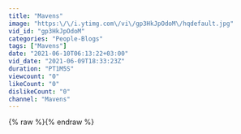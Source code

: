 ```yaml
---
title: "Mavens"
image: "https:\/\/i.ytimg.com\/vi\/gp3HkJpOdoM\/hqdefault.jpg"
vid_id: "gp3HkJpOdoM"
categories: "People-Blogs"
tags: ["Mavens"]
date: "2021-06-10T06:13:22+03:00"
vid_date: "2021-06-09T18:33:23Z"
duration: "PT1M5S"
viewcount: "0"
likeCount: "0"
dislikeCount: "0"
channel: "Mavens"
---
```

{% raw %}{% endraw %}
